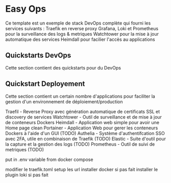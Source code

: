 # Easy Ops

Ce template est un exemple de stack DevOps complète qui fourni les services suivants :
Traefik en reverse proxy
Grafana, Loki et Prometheus pour la surveillance des logs & metriques
Watchtower pour la mise à jour automatique des services
Heimdall pour facilier l'accès au applications

## Quickstarts DevOps

Cette section contient des quickstarts pour du DevOps

## Quickstart Deployement

Cette section contient un certain nombre d'applications pour faciliter la gestion d'un environnement de déploiement/production

Traefil - Reverse Proxy avec génération automatique de certificats SSL et discovery de services
Watchtower - Outil de surveillance et de mise à jour de conteneurs Dockers
Heimdall - Application web simple pour avoir une Home page clean
Portainer - Application Web pour gerer les conteneurs Dockers à l'aide d'un GUI (TODO)
Authelia - Système d'authentifcation SSO avec 2FA, utile en combinaison de Traefik (TODO)
Elastic - Suite d'outil pour la capture et la gestion des logs (TODO)
Prometheus - Outil de suivi de metriques (TODO)

put in .env variable from docker compose

modifier le traefik.toml
setup les url
installer docker si pas fait
installer le plugin loki si pas fait
